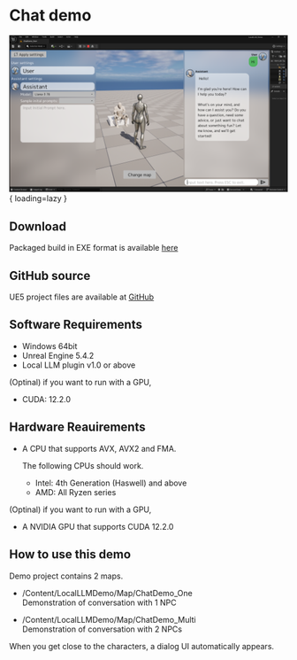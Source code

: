 # Chat demo

![](images/demo1.png){ loading=lazy }  

## Download

Packaged build in EXE format is available [here](https://github.com/Akiya-Research-Institute/LocalLLM-Demo-UE5/releases)

## GitHub source

UE5 project files are available at [GitHub](https://github.com/Akiya-Research-Institute/LocalLLM-Demo-UE5)

## Software Requirements

- Windows 64bit
- Unreal Engine 5.4.2
- Local LLM plugin v1.0 or above

(Optinal) if you want to run with a GPU,

- CUDA: 12.2.0

## Hardware Reauirements

- A CPU that supports AVX, AVX2 and FMA.  

    The following CPUs should work.

    - Intel: 4th Generation (Haswell) and above
    - AMD: All Ryzen series

(Optinal) if you want to run with a GPU,

- A NVIDIA GPU that supports CUDA 12.2.0

## How to use this demo
Demo project contains 2 maps.

- /Content/LocalLLMDemo/Map/ChatDemo_One  
  Demonstration of conversation with 1 NPC

- /Content/LocalLLMDemo/Map/ChatDemo_Multi  
  Demonstration of conversation with 2 NPCs

When you get close to the characters, a dialog UI automatically appears.
